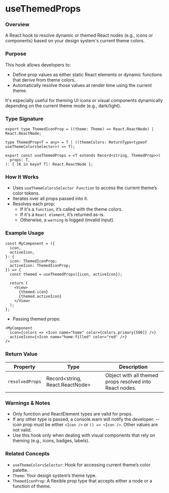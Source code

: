 # useThemedProps

### Overview

A React hook to resolve dynamic or themed React nodes (e.g., icons or components) based on your design system's current theme colors.

### Purpose

This hook allows developers to:

- Define prop values as either static React elements or dynamic functions that derive from theme colors.
- Automatically resolve those values at render time using the current theme.

It's especially useful for theming UI icons or visual components dynamically depending on the current theme mode (e.g., dark/light).

### Type Signature

```tsx
export type ThemedIconProp = ((theme: Theme) => React.ReactNode) | React.ReactNode;

type ThemedProp<T = any> = T | ((themeColors: ReturnType<typeof useThemeColorsSelector>) => T);

export const useThemedProps = <T extends Record<string, ThemedProp>>(
  props: T,
): { [K in keyof T]: React.ReactNode };
```

### How It Works

- Uses `useThemeColorsSelector Function` to access the current theme’s color tokens.
- Iterates over all props passed into it.
- Resolves each prop:
  - If it's a `function`, it’s called with the theme colors.
  - If it's a `React element`, it’s returned as-is.
  - Otherwise, a `warning` is logged (invalid input).

### Example Usage

```tsx
const MyComponent = ({
  icon,
  activeIcon,
}: {
  icon: ThemedIconProp;
  activeIcon: ThemedIconProp;
}) => {
  const themed = useThemedProps({icon, activeIcon});

  return (
    <View>
      {themed.icon}
      {themed.activeIcon}
    </View>
  );
};
```

- Passing themed props:

```tsx
<MyComponent
  icon={colors => <Icon name="home" color={colors.primary[500]} />}
  activeIcon={<Icon name="home-filled" color="red" />}
/>
```

### Return Value

| Property        | Type                            | Description                                             |
| --------------- | ------------------------------- | ------------------------------------------------------- |
| `resolvedProps` | Record<string, React.ReactNode> | Object with all themed props resolved into React nodes. |

### Warnings & Notes

- Only function and ReactElement types are valid for props.
- If any other type is passed, a console.warn will notify the developer:
  -- icon prop must be either `<Icon />` or `() => <Icon />`. Other values are not valid.
- Use this hook only when dealing with visual components that rely on theming (e.g., icons, badges, labels).

### Related Concepts

- `useThemeColorsSelector`: Hook for accessing current theme’s color palette.
- `Theme`: Your design system’s theme type.
- `ThemedIconProp`: A flexible prop type that accepts either a node or a function of theme.
